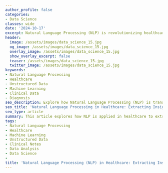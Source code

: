 ```yaml
---
author_profile: false
categories:
- Data Science
classes: wide
date: '2024-10-17'
excerpt: Natural Language Processing (NLP) is revolutionizing healthcare by enabling the extraction of valuable insights from unstructured data. This article explores NLP applications, including extracting patient insights, mining medical literature, and aiding diagnosis.
header:
  image: /assets/images/data_science_15.jpg
  og_image: /assets/images/data_science_15.jpg
  overlay_image: /assets/images/data_science_15.jpg
  show_overlay_excerpt: false
  teaser: /assets/images/data_science_15.jpg
  twitter_image: /assets/images/data_science_15.jpg
keywords:
- Natural Language Processing
- Healthcare
- Unstructured Data
- Machine Learning
- Clinical Data
- Diagnosis
seo_description: Explore how Natural Language Processing (NLP) is transforming healthcare by extracting insights from unstructured data, such as clinical notes, medical literature, and patient records.
seo_title: 'Natural Language Processing in Healthcare: Extracting Insights from Unstructured Data'
seo_type: article
summary: This article explores how NLP is applied in healthcare to extract insights from unstructured data, such as clinical notes, research papers, and patient records. Key use cases include patient insights extraction, medical literature mining, and aiding diagnosis.
tags:
- Natural Language Processing
- Healthcare
- Machine Learning
- Unstructured Data
- Clinical Notes
- Data Analysis
- Data Science
- 
title: 'Natural Language Processing (NLP) in Healthcare: Extracting Insights from Unstructured Data'
---
```



